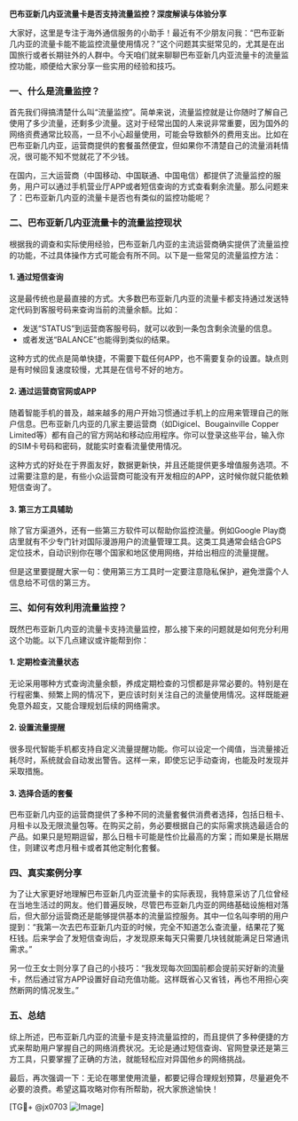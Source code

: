 **巴布亚新几内亚流量卡是否支持流量监控？深度解读与体验分享**

大家好，这里是专注于海外通信服务的小助手！最近有不少朋友问我：“巴布亚新几内亚的流量卡能不能监控流量使用情况？”这个问题其实挺常见的，尤其是在出国旅行或者长期驻外的人群中。今天咱们就来聊聊巴布亚新几内亚流量卡的流量监控功能，顺便给大家分享一些实用的经验和技巧。

### 一、什么是流量监控？

首先我们得搞清楚什么叫“流量监控”。简单来说，流量监控就是让你随时了解自己使用了多少流量，还剩多少流量。这对于经常出国的人来说非常重要，因为国外的网络资费通常比较高，一旦不小心超量使用，可能会导致额外的费用支出。比如在巴布亚新几内亚，运营商提供的套餐虽然便宜，但如果你不清楚自己的流量消耗情况，很可能不知不觉就花了不少钱。

在国内，三大运营商（中国移动、中国联通、中国电信）都提供了流量监控的服务，用户可以通过手机营业厅APP或者短信查询的方式查看剩余流量。那么问题来了：巴布亚新几内亚的流量卡是否也有类似的监控功能呢？

### 二、巴布亚新几内亚流量卡的流量监控现状

根据我的调查和实际使用经验，巴布亚新几内亚的主流运营商确实提供了流量监控的功能，不过具体操作方式可能会有所不同。以下是一些常见的流量监控方法：

#### 1. **通过短信查询**
这是最传统也是最直接的方式。大多数巴布亚新几内亚的流量卡都支持通过发送特定代码到客服号码来查询当前的流量余额。比如：
- 发送“STATUS”到运营商客服号码，就可以收到一条包含剩余流量的信息。
- 或者发送“BALANCE”也能得到类似的结果。

这种方式的优点是简单快捷，不需要下载任何APP，也不需要复杂的设置。缺点则是有时候回复速度较慢，尤其是在信号不好的地方。

#### 2. **通过运营商官网或APP**
随着智能手机的普及，越来越多的用户开始习惯通过手机上的应用来管理自己的账户信息。巴布亚新几内亚的几家主要运营商（如Digicel、Bougainville Copper Limited等）都有自己的官方网站和移动应用程序。你可以登录这些平台，输入你的SIM卡号码和密码，就能实时查看流量使用情况。

这种方式的好处在于界面友好，数据更新快，并且还能提供更多增值服务选项。不过需要注意的是，有些小众运营商可能没有开发相应的APP，这时候你就只能依赖短信查询了。

#### 3. **第三方工具辅助**
除了官方渠道外，还有一些第三方软件可以帮助你监控流量。例如Google Play商店里就有不少专门针对国际漫游用户的流量管理工具。这类工具通常会结合GPS定位技术，自动识别你在哪个国家和地区使用网络，并给出相应的流量提醒。

但是这里要提醒大家一句：使用第三方工具时一定要注意隐私保护，避免泄露个人信息给不可信的第三方。

### 三、如何有效利用流量监控？

既然巴布亚新几内亚的流量卡支持流量监控，那么接下来的问题就是如何充分利用这个功能。以下几点建议或许能帮到你：

#### 1. **定期检查流量状态**
无论采用哪种方式查询流量余额，养成定期检查的习惯都是非常必要的。特别是在行程密集、频繁上网的情况下，更应该时刻关注自己的流量使用情况。这样既能避免意外超支，又能合理规划后续的网络需求。

#### 2. **设置流量提醒**
很多现代智能手机都支持自定义流量提醒功能。你可以设定一个阈值，当流量接近耗尽时，系统就会自动发出警告。这样一来，即使忘记手动查询，也能及时发现并采取措施。

#### 3. **选择合适的套餐**
巴布亚新几内亚的运营商提供了多种不同的流量套餐供消费者选择，包括日租卡、月租卡以及无限流量包等。在购买之前，务必要根据自己的实际需求挑选最适合的产品。如果只是短期逗留，那么日租卡可能是性价比最高的方案；而如果是长期居住，则建议考虑月租卡或者其他定制化套餐。

### 四、真实案例分享

为了让大家更好地理解巴布亚新几内亚流量卡的实际表现，我特意采访了几位曾经在当地生活过的网友。他们普遍反映，尽管巴布亚新几内亚的网络基础设施相对落后，但大部分运营商还是能够提供基本的流量监控服务。其中一位名叫李明的用户提到：“我第一次去巴布亚新几内亚的时候，完全不知道怎么查流量，结果花了冤枉钱。后来学会了发短信查询后，才发现原来每天只需要几块钱就能满足日常通讯需求。”

另一位王女士则分享了自己的小技巧：“我发现每次回国前都会提前买好新的流量卡，然后通过官方APP设置好自动充值功能。这样既省心又省钱，再也不用担心突然断网的情况发生。”

### 五、总结

综上所述，巴布亚新几内亚的流量卡是支持流量监控的，而且提供了多种便捷的方式来帮助用户掌握自己的网络消费状况。无论是通过短信查询、官网登录还是第三方工具，只要掌握了正确的方法，就能轻松应对异国他乡的网络挑战。

最后，再次强调一下：无论在哪里使用流量，都要记得合理规划预算，尽量避免不必要的浪费。希望这篇攻略对你有所帮助，祝大家旅途愉快！

[TG💪+ @jx0703 ![Image](https://github.com/user-attachments/assets/dbca1d08-cadb-493c-b0ec-ad6f7a83f270)]